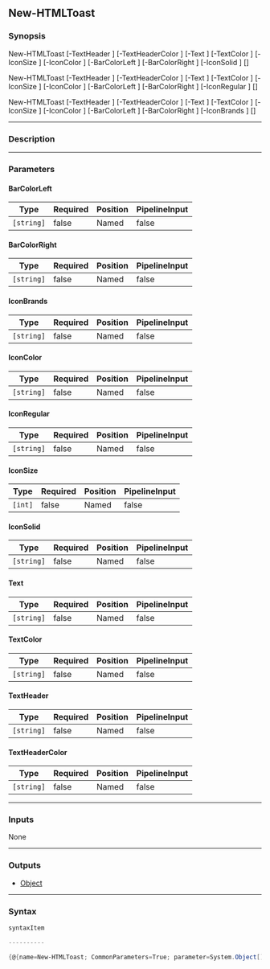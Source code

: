 New-HTMLToast
-------------

### Synopsis

New-HTMLToast [-TextHeader <string>] [-TextHeaderColor <string>] [-Text <string>] [-TextColor <string>] [-IconSize <int>] [-IconColor <string>] [-BarColorLeft <string>] [-BarColorRight <string>] [-IconSolid <string>] [<CommonParameters>]

New-HTMLToast [-TextHeader <string>] [-TextHeaderColor <string>] [-Text <string>] [-TextColor <string>] [-IconSize <int>] [-IconColor <string>] [-BarColorLeft <string>] [-BarColorRight <string>] [-IconRegular <string>] [<CommonParameters>]

New-HTMLToast [-TextHeader <string>] [-TextHeaderColor <string>] [-Text <string>] [-TextColor <string>] [-IconSize <int>] [-IconColor <string>] [-BarColorLeft <string>] [-BarColorRight <string>] [-IconBrands <string>] [<CommonParameters>]

---

### Description

---

### Parameters
#### **BarColorLeft**

|Type      |Required|Position|PipelineInput|
|----------|--------|--------|-------------|
|`[string]`|false   |Named   |false        |

#### **BarColorRight**

|Type      |Required|Position|PipelineInput|
|----------|--------|--------|-------------|
|`[string]`|false   |Named   |false        |

#### **IconBrands**

|Type      |Required|Position|PipelineInput|
|----------|--------|--------|-------------|
|`[string]`|false   |Named   |false        |

#### **IconColor**

|Type      |Required|Position|PipelineInput|
|----------|--------|--------|-------------|
|`[string]`|false   |Named   |false        |

#### **IconRegular**

|Type      |Required|Position|PipelineInput|
|----------|--------|--------|-------------|
|`[string]`|false   |Named   |false        |

#### **IconSize**

|Type   |Required|Position|PipelineInput|
|-------|--------|--------|-------------|
|`[int]`|false   |Named   |false        |

#### **IconSolid**

|Type      |Required|Position|PipelineInput|
|----------|--------|--------|-------------|
|`[string]`|false   |Named   |false        |

#### **Text**

|Type      |Required|Position|PipelineInput|
|----------|--------|--------|-------------|
|`[string]`|false   |Named   |false        |

#### **TextColor**

|Type      |Required|Position|PipelineInput|
|----------|--------|--------|-------------|
|`[string]`|false   |Named   |false        |

#### **TextHeader**

|Type      |Required|Position|PipelineInput|
|----------|--------|--------|-------------|
|`[string]`|false   |Named   |false        |

#### **TextHeaderColor**

|Type      |Required|Position|PipelineInput|
|----------|--------|--------|-------------|
|`[string]`|false   |Named   |false        |

---

### Inputs
None

---

### Outputs
* [Object](https://learn.microsoft.com/en-us/dotnet/api/System.Object)

---

### Syntax
```PowerShell
syntaxItem
```
```PowerShell
----------
```
```PowerShell
{@{name=New-HTMLToast; CommonParameters=True; parameter=System.Object[]}, @{name=New-HTMLToast; CommonParameters=True; parameter=System.Object[]}, @{name=New-HTMLToast; CommonParameters=True; parameter=System.…
```
